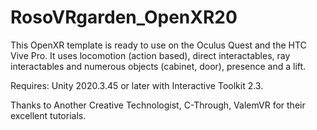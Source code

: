 # RosoVRgarden_OpenXR20

This OpenXR template is ready to use on the Oculus Quest and the HTC Vive Pro. It uses locomotion (action based), direct interactables, ray interactables and numerous objects (cabinet, door), presence and a lift.  

Requires: Unity 2020.3.45 or later with Interactive Toolkit 2.3.

Thanks to Another Creative Technologist, C-Through, ValemVR for their excellent tutorials. 
